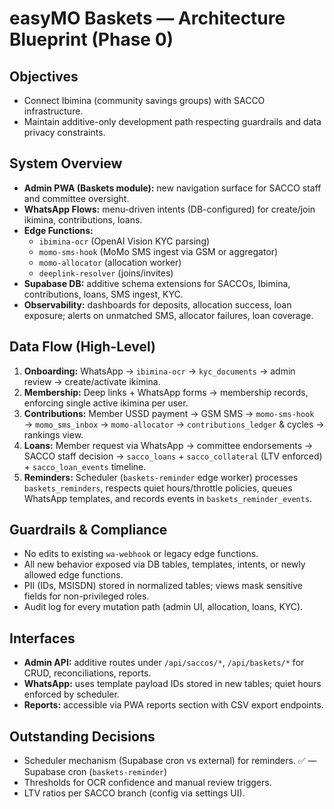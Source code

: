 # easyMO Baskets — Architecture Blueprint (Phase 0)

## Objectives
- Connect Ibimina (community savings groups) with SACCO infrastructure.
- Maintain additive-only development path respecting guardrails and data privacy constraints.

## System Overview
- **Admin PWA (Baskets module):** new navigation surface for SACCO staff and committee oversight.
- **WhatsApp Flows:** menu-driven intents (DB-configured) for create/join ikimina, contributions, loans.
- **Edge Functions:**
  - `ibimina-ocr` (OpenAI Vision KYC parsing)
  - `momo-sms-hook` (MoMo SMS ingest via GSM or aggregator)
  - `momo-allocator` (allocation worker)
  - `deeplink-resolver` (joins/invites)
- **Supabase DB:** additive schema extensions for SACCOs, Ibimina, contributions, loans, SMS ingest, KYC.
- **Observability:** dashboards for deposits, allocation success, loan exposure; alerts on unmatched SMS, allocator failures, loan coverage.

## Data Flow (High-Level)
1. **Onboarding:** WhatsApp → `ibimina-ocr` → `kyc_documents` → admin review → create/activate ikimina.
2. **Membership:** Deep links + WhatsApp forms → membership records, enforcing single active ikimina per user.
3. **Contributions:** Member USSD payment → GSM SMS → `momo-sms-hook` → `momo_sms_inbox` → `momo-allocator` → `contributions_ledger` & cycles → rankings view.
4. **Loans:** Member request via WhatsApp → committee endorsements → SACCO staff decision → `sacco_loans` + `sacco_collateral` (LTV enforced) + `sacco_loan_events` timeline.
5. **Reminders:** Scheduler (`baskets-reminder` edge worker) processes `baskets_reminders`, respects quiet hours/throttle policies, queues WhatsApp templates, and records events in `baskets_reminder_events`.

## Guardrails & Compliance
- No edits to existing `wa-webhook` or legacy edge functions.
- All new behavior exposed via DB tables, templates, intents, or newly allowed edge functions.
- PII (IDs, MSISDN) stored in normalized tables; views mask sensitive fields for non-privileged roles.
- Audit log for every mutation path (admin UI, allocation, loans, KYC).

## Interfaces
- **Admin API:** additive routes under `/api/saccos/*`, `/api/baskets/*` for CRUD, reconciliations, reports.
- **WhatsApp:** uses template payload IDs stored in new tables; quiet hours enforced by scheduler.
- **Reports:** accessible via PWA reports section with CSV export endpoints.

## Outstanding Decisions
- Scheduler mechanism (Supabase cron vs external) for reminders. ✅ — Supabase cron (`baskets-reminder`)
- Thresholds for OCR confidence and manual review triggers.
- LTV ratios per SACCO branch (config via settings UI).
